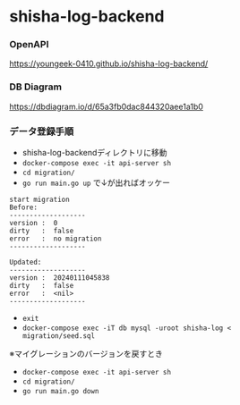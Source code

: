 # shisha-log-backend

### OpenAPI
<https://youngeek-0410.github.io/shisha-log-backend/>

### DB Diagram
<https://dbdiagram.io/d/65a3fb0dac844320aee1a1b0>

### データ登録手順
- shisha-log-backendディレクトリに移動
- `docker-compose exec -it api-server sh`
- `cd migration/`
- `go run main.go up` で↓が出ればオッケー
```
start migration
Before:
-------------------
version :  0
dirty   :  false
error   :  no migration
-------------------

Updated:
-------------------
version :  20240111045838
dirty   :  false
error   :  <nil>
-------------------
```
- `exit`
- `docker-compose exec -iT db mysql -uroot shisha-log < migration/seed.sql`

※マイグレーションのバージョンを戻すとき
- `docker-compose exec -it api-server sh`
- `cd migration/`
- `go run main.go down`